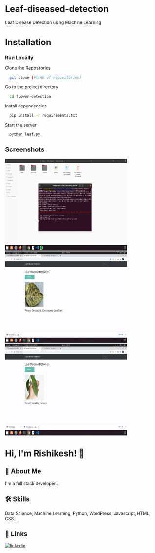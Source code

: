 # Leaf-diseased-detection
Leaf Disease Detection using Machine Learning
# Installation


### Run Locally

Clone the Repositories

```bash
  git clone (#link of repositories)
```

Go to the project directory

```bash
  cd flower-detection
```

Install dependencies

```bash
  pip install -r requirements.txt
```

Start the server

```bash
  python leaf.py
```
## Screenshots

<img src="https://github.com/rishikeshbondade17/Leaf-diseased-detection/blob/main/Outputs/demo1.png" alt="Demo1" width="400" height="300">
<img src="https://github.com/rishikeshbondade17/Leaf-diseased-detection/blob/main/Outputs/demo2.png" alt="Demo2" width="400" height="300">
<img src="https://github.com/rishikeshbondade17/Leaf-diseased-detection/blob/main/Outputs/demo3.png" alt="Demo3" width="400" height="300">


# Hi, I'm Rishikesh! 👋


## 🚀 About Me
I'm a full stack developer...


## 🛠 Skills
Data Science, Machine Learning, Python, WordPress, Javascript, HTML, CSS...


## 🔗 Links

[![linkedin](https://img.shields.io/badge/linkedin-0A66C2?style=for-the-badge&logo=linkedin&logoColor=white)](https://www.linkedin.com/in/rishikesh-bondade-06504020b)

